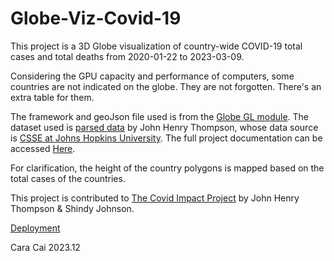 # Globe-Viz-Covid-19

This project is a 3D Globe visualization of country-wide COVID-19 total cases and total deaths from 2020-01-22 to 2023-03-09.

Considering the GPU capacity and performance of computers, some countries are not indicated on the globe. They are not forgotten. There's an extra table for them.

The framework and geoJson file used is from the [Globe GL module](https://github.com/vasturiano/globe.gl). The dataset used is [parsed data](https://github.com/EP-Visual-Design/COVID-19-parsed-data/tree/main) by John Henry Thompson, whose data source is [CSSE at Johns Hopkins University](https://github.com/CSSEGISandData/COVID-19/tree/master). The full project documentation can be accessed [Here](https://pastoral-galliform-f42.notion.site/Documentation-of-Globe-Viz-7ff04b815f3e4d99b3e5d4e9a543a913).

For clarification, the height of the country polygons is mapped based on the total cases of the countries.

This project is contributed to [The Covid Impact Project](https://covid19impactproject.com/) by John Henry Thompson & Shindy Johnson.

[Deployment](https://cara-cai.github.io/Globe-Viz-Covid-19/)

Cara Cai 2023.12
